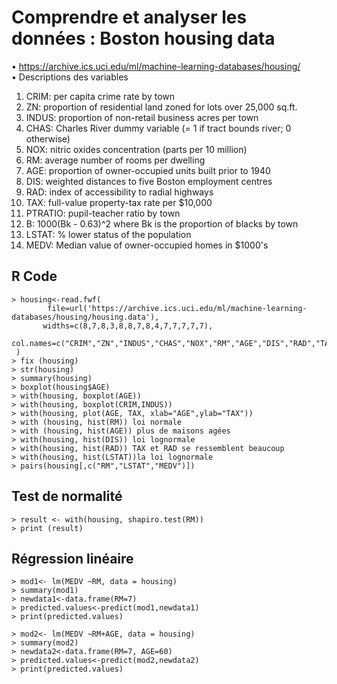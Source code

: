 #	Comprendre et analyser les données : Boston housing data  


•	https://archive.ics.uci.edu/ml/machine-learning-databases/housing/  
•	Descriptions des variables  


1. CRIM: per capita crime rate by town 
2. ZN: proportion of residential land zoned for lots over 25,000 sq.ft. 
3. INDUS: proportion of non-retail business acres per town 
4. CHAS: Charles River dummy variable (= 1 if tract bounds river; 0 otherwise) 
5. NOX: nitric oxides concentration (parts per 10 million) 
6. RM: average number of rooms per dwelling 
7. AGE: proportion of owner-occupied units built prior to 1940 
8. DIS: weighted distances to five Boston employment centres 
9. RAD: index of accessibility to radial highways 
10. TAX: full-value property-tax rate per $10,000 
11. PTRATIO: pupil-teacher ratio by town 
12. B: 1000(Bk - 0.63)^2 where Bk is the proportion of blacks by town 
13. LSTAT: % lower status of the population 
14. MEDV: Median value of owner-occupied homes in $1000's

## R Code

```
> housing<-read.fwf(
        file=url('https://archive.ics.uci.edu/ml/machine-learning-databases/housing/housing.data'),
       widths=c(8,7,8,3,8,8,7,8,4,7,7,7,7,7),
      col.names=c("CRIM","ZN","INDUS","CHAS","NOX","RM","AGE","DIS","RAD","TAX","PTRATIO","B","LSTAT","MEDV")
 )
> fix (housing)
> str(housing)
> summary(housing)
> boxplot(housing$AGE)
> with(housing, boxplot(AGE))
> with(housing, boxplot(CRIM,INDUS))
> with(housing, plot(AGE, TAX, xlab="AGE",ylab="TAX"))
> with (housing, hist(RM)) loi normale
> with (housing, hist(AGE)) plus de maisons agées
> with(housing, hist(DIS)) loi lognormale
> with(housing, hist(RAD)) TAX et RAD se ressemblent beaucoup
> with(housing, hist(LSTAT))la loi lognormale 
> pairs(housing[,c("RM","LSTAT","MEDV")])
```

## Test de normalité
```
> result <- with(housing, shapiro.test(RM))
> print (result)
```

## Régression linéaire
```
> mod1<- lm(MEDV ~RM, data = housing)
> summary(mod1)
> newdata1<-data.frame(RM=7)
> predicted.values<-predict(mod1,newdata1)
> print(predicted.values)
```

```
> mod2<- lm(MEDV ~RM+AGE, data = housing)
> summary(mod2)
> newdata2<-data.frame(RM=7, AGE=60)
> predicted.values<-predict(mod2,newdata2)
> print(predicted.values)
```

